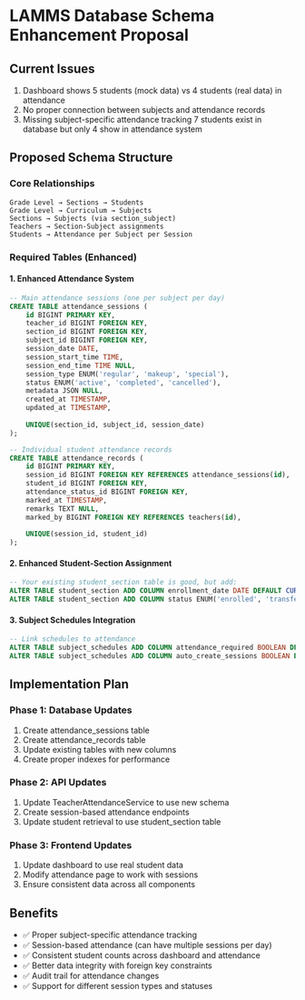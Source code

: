 # LAMMS Database Schema Enhancement Proposal

## Current Issues
1. Dashboard shows 5 students (mock data) vs 4 students (real data) in attendance
2. No proper connection between subjects and attendance records
3. Missing subject-specific attendance tracking
7 students exist in database but only 4 show in attendance system

## Proposed Schema Structure

### Core Relationships
```
Grade Level → Sections → Students
Grade Level → Curriculum → Subjects
Sections → Subjects (via section_subject)
Teachers → Section-Subject assignments
Students → Attendance per Subject per Session
```

### Required Tables (Enhanced)

#### 1. Enhanced Attendance System
```sql
-- Main attendance sessions (one per subject per day)
CREATE TABLE attendance_sessions (
    id BIGINT PRIMARY KEY,
    teacher_id BIGINT FOREIGN KEY,
    section_id BIGINT FOREIGN KEY,
    subject_id BIGINT FOREIGN KEY,
    session_date DATE,
    session_start_time TIME,
    session_end_time TIME NULL,
    session_type ENUM('regular', 'makeup', 'special'),
    status ENUM('active', 'completed', 'cancelled'),
    metadata JSON NULL,
    created_at TIMESTAMP,
    updated_at TIMESTAMP,
    
    UNIQUE(section_id, subject_id, session_date)
);

-- Individual student attendance records
CREATE TABLE attendance_records (
    id BIGINT PRIMARY KEY,
    session_id BIGINT FOREIGN KEY REFERENCES attendance_sessions(id),
    student_id BIGINT FOREIGN KEY,
    attendance_status_id BIGINT FOREIGN KEY,
    marked_at TIMESTAMP,
    remarks TEXT NULL,
    marked_by BIGINT FOREIGN KEY REFERENCES teachers(id),
    
    UNIQUE(session_id, student_id)
);
```

#### 2. Enhanced Student-Section Assignment
```sql
-- Your existing student_section table is good, but add:
ALTER TABLE student_section ADD COLUMN enrollment_date DATE DEFAULT CURRENT_DATE;
ALTER TABLE student_section ADD COLUMN status ENUM('enrolled', 'transferred', 'dropped') DEFAULT 'enrolled';
```

#### 3. Subject Schedules Integration
```sql
-- Link schedules to attendance
ALTER TABLE subject_schedules ADD COLUMN attendance_required BOOLEAN DEFAULT true;
ALTER TABLE subject_schedules ADD COLUMN auto_create_sessions BOOLEAN DEFAULT true;
```

## Implementation Plan

### Phase 1: Database Updates
1. Create attendance_sessions table
2. Create attendance_records table  
3. Update existing tables with new columns
4. Create proper indexes for performance

### Phase 2: API Updates
1. Update TeacherAttendanceService to use new schema
2. Create session-based attendance endpoints
3. Update student retrieval to use student_section table

### Phase 3: Frontend Updates
1. Update dashboard to use real student data
2. Modify attendance page to work with sessions
3. Ensure consistent data across all components

## Benefits
- ✅ Proper subject-specific attendance tracking
- ✅ Session-based attendance (can have multiple sessions per day)
- ✅ Consistent student counts across dashboard and attendance
- ✅ Better data integrity with foreign key constraints
- ✅ Audit trail for attendance changes
- ✅ Support for different session types and statuses
